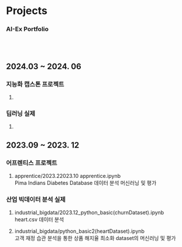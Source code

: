 # Projects
### AI-Ex Portfolio
<br/><br/>

## 2024.03 ~ 2024. 06

### 지능화 캡스톤 프로젝트
1. 
### 딥러닝 실제
1. 

## 2023.09 ~ 2023. 12

### 어프렌티스 프로젝트
1. apprentice/2023.22023.10 apprentice.ipynb<br/>
    Pima Indians Diabetes Database 데이터 분석 머신러닝 및 평가
   
### 산업 빅데이터 분석 실제
1. industrial_bigdata/2023.12_python_basic(churnDataset).ipynb<br/>
   heart.csv 데이터 분석

2. industrial_bigdata/python_basic2(heartDataset).ipynb<br/>
   고객 재정 습관 분석을 통한 상품 해지율 최소화 dataset의 머신러닝 및 평가
